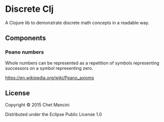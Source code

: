 # Discrete Clj

A Clojure lib to demonstrate discrete math concepts in a readable way.

## Components

### Peano numbers

Whole numbers can be represented as a repetition of symbols representing successors on a symbol representing zero.

https://en.wikipedia.org/wiki/Peano_axioms


## License

Copyright © 2015 Chet Mancini

Distributed under the Eclipse Public License 1.0
